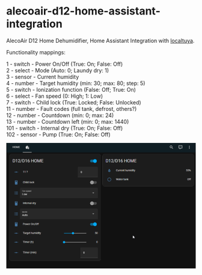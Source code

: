 # alecoair-d12-home-assistant-integration
AlecoAir D12 Home Dehumidifier, Home Assistant Integration with [localtuya](https://github.com/rospogrigio/localtuya).


Functionality mappings:

1 - switch - Power On/Off (True: On; False: Off)  
2 - select - Mode (Auto: 0; Laundy dry: 1)  
3 - sensor - Current humidity  
4 - number - Target humidity (min: 30; max: 80; step: 5)  
5 - switch - Ionization function (False: Off; True: On)  
6 - select - Fan speed (0: High; 1: Low)  
7 - switch - Child lock (True: Locked; False: Unlocked)  
11 - number - Fault codes (full tank, defrost, others?)  
12 - number - Countdown (min: 0; max: 24)  
13 - number - Countdown left (min: 0; max: 1440)  
101 - switch - Internal dry (True: On; False: Off)  
102 - sensor - Pump (True: On; False: Off)  


![AlecoAir D12 Home in Home Assistant](assets/screenshot.png)
